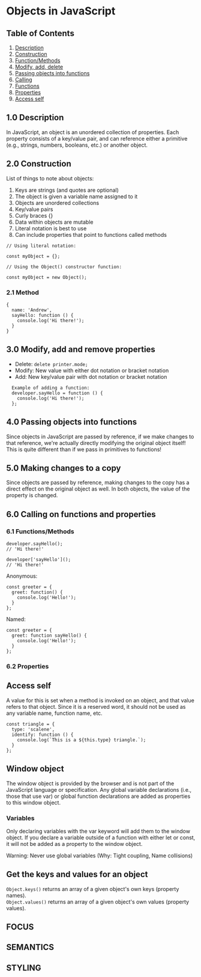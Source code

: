 # Objects in JavaScript

## Table of Contents

1. [Description](#description)
2. [Construction](#construction)
  1. [Function/Methods](#construction)
3. [Modify, add, delete](#pour)
4. [Passing objects into functions](#wcag)
5. [Calling](#calling)
  1. [Functions](#cFunction)
  2. [Properties](#cProperty)
6. [Access self](#access)

## 1.0 Description

In JavaScript, an object is an unordered collection of properties. Each property consists of a key/value pair, and can reference either a primitive (e.g., strings, numbers, booleans, etc.) or another object.

## 2.0 Construction

List of things to note about objects:

1. Keys are strings (and quotes are optional)
2. The object is given a variable name assigned to it
3. Objects are unordered collections
4. Key/value pairs
5. Curly braces {}
6. Data within objects are mutable
7. Literal notation is best to use
8. Can include properties that point to functions called methods


  ```
  // Using literal notation:

  const myObject = {};

  // Using the Object() constructor function:

  const myObject = new Object();
  ```

### 2.1 Method

```
{
  name: 'Andrew',
  sayHello: function () {
    console.log('Hi there!');
  }
}
```


## 3.0 Modify, add and remove properties

* Delete: `delete printer.mode;`
* Modify: New value with either dot notation or bracket notation
* Add: New key/value pair with dot notation or bracket notation

```
  Example of adding a function:
  developer.sayHello = function () {
    console.log('Hi there!');
  };
```


## 4.0 Passing objects into functions

Since objects in JavaScript are passed by reference, if we make changes to that reference, we're actually directly modifying the original object itself! This is quite different than if we pass in primitives to functions!

## 5.0 Making changes to a copy

Since objects are passed by reference, making changes to the copy has a direct effect on the original object as well. In both objects, the value of the property is changed.

## 6.0 Calling on functions and properties

### 6.1 Functions/Methods


```
developer.sayHello();
// 'Hi there!'

developer['sayHello']();
// 'Hi there!'
```



Anonymous:
```
const greeter = {
  greet: function() {
    console.log('Hello!');
  }
};
```
Named:
```
const greeter = {
  greet: function sayHello() {
    console.log('Hello!');
  }
};
```

### 6.2 Properties

## Access self

A value for this is set when a method is invoked on an object, and that value refers to that object. Since it is a reserved word, it should not be used as any variable name, function name, etc.

```
const triangle = {
  type: 'scalene',
  identify: function () {
    console.log(`This is a ${this.type} triangle.`);
  }
};
```

## Window object

The window object is provided by the browser and is not part of the JavaScript language or specification. Any global variable declarations (i.e., those that use var) or global function declarations are added as properties to this window object.

### Variables

Only declaring variables with the var keyword will add them to the window object. If you declare a variable outside of a function with either let or const, it will not be added as a property to the window object.

Warning: Never use global variables (Why: Tight coupling, Name collisions)

## Get the keys and values for an object

`Object.keys()` returns an array of a given object's own keys (property names).  
`Object.values()` returns an array of a given object's own values (property values).

## FOCUS

## SEMANTICS

## STYLING
